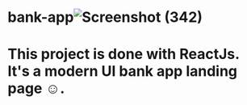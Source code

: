 # bank-app![Screenshot (342)](https://user-images.githubusercontent.com/101667901/196031472-140ff674-dee5-4331-92d4-1693f33230f7.png)
# This project is done with ReactJs. It's a modern UI bank app landing page ☺.
